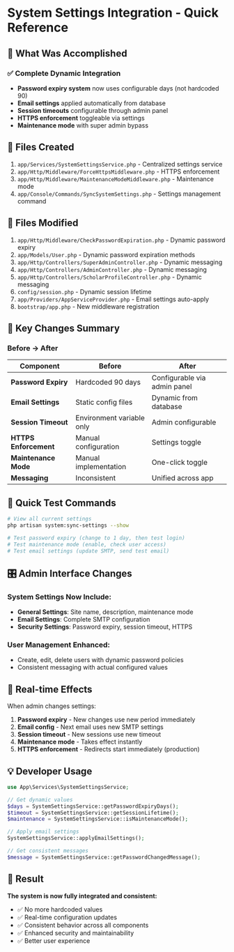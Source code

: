 # System Settings Integration - Quick Reference

## 🎯 What Was Accomplished

### ✅ Complete Dynamic Integration
- **Password expiry system** now uses configurable days (not hardcoded 90)
- **Email settings** applied automatically from database
- **Session timeouts** configurable through admin panel
- **HTTPS enforcement** toggleable via settings
- **Maintenance mode** with super admin bypass

## 📁 Files Created

1. `app/Services/SystemSettingsService.php` - Centralized settings service
2. `app/Http/Middleware/ForceHttpsMiddleware.php` - HTTPS enforcement
3. `app/Http/Middleware/MaintenanceModeMiddleware.php` - Maintenance mode
4. `app/Console/Commands/SyncSystemSettings.php` - Settings management command

## 📝 Files Modified

1. `app/Http/Middleware/CheckPasswordExpiration.php` - Dynamic password expiry
2. `app/Models/User.php` - Dynamic password expiration methods
3. `app/Http/Controllers/SuperAdminController.php` - Dynamic messaging
4. `app/Http/Controllers/AdminController.php` - Dynamic messaging  
5. `app/Http/Controllers/ScholarProfileController.php` - Dynamic messaging
6. `config/session.php` - Dynamic session lifetime
7. `app/Providers/AppServiceProvider.php` - Email settings auto-apply
8. `bootstrap/app.php` - New middleware registration

## 🔧 Key Changes Summary

### Before → After

| Component | Before | After |
|-----------|--------|-------|
| **Password Expiry** | Hardcoded 90 days | Configurable via admin panel |
| **Email Settings** | Static config files | Dynamic from database |
| **Session Timeout** | Environment variable only | Admin configurable |
| **HTTPS Enforcement** | Manual configuration | Settings toggle |
| **Maintenance Mode** | Manual implementation | One-click toggle |
| **Messaging** | Inconsistent | Unified across app |

## 🚀 Quick Test Commands

```bash
# View all current settings
php artisan system:sync-settings --show

# Test password expiry (change to 1 day, then test login)
# Test maintenance mode (enable, check user access)
# Test email settings (update SMTP, send test email)
```

## 🎛️ Admin Interface Changes

### System Settings Now Include:
- **General Settings**: Site name, description, maintenance mode
- **Email Settings**: Complete SMTP configuration  
- **Security Settings**: Password expiry, session timeout, HTTPS

### User Management Enhanced:
- Create, edit, delete users with dynamic password policies
- Consistent messaging with actual configured values

## 🔄 Real-time Effects

When admin changes settings:
1. **Password expiry** - New changes use new period immediately
2. **Email config** - Next email uses new SMTP settings
3. **Session timeout** - New sessions use new timeout
4. **Maintenance mode** - Takes effect instantly
5. **HTTPS enforcement** - Redirects start immediately (production)

## 💡 Developer Usage

```php
use App\Services\SystemSettingsService;

// Get dynamic values
$days = SystemSettingsService::getPasswordExpiryDays();
$timeout = SystemSettingsService::getSessionLifetime();
$maintenance = SystemSettingsService::isMaintenanceMode();

// Apply email settings
SystemSettingsService::applyEmailSettings();

// Get consistent messages
$message = SystemSettingsService::getPasswordChangedMessage();
```

## 🎯 Result

**The system is now fully integrated and consistent:**
- ✅ No more hardcoded values
- ✅ Real-time configuration updates
- ✅ Consistent behavior across all components
- ✅ Enhanced security and maintainability
- ✅ Better user experience 
